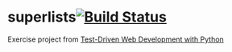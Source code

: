 superlists[![Build Status](https://travis-ci.org/bhrutledge/superlists.svg?branch=master)](https://travis-ci.org/bhrutledge/superlists)
==========

Exercise project from [Test-Driven Web Development with Python](http://www.obeythetestinggoat.com)
